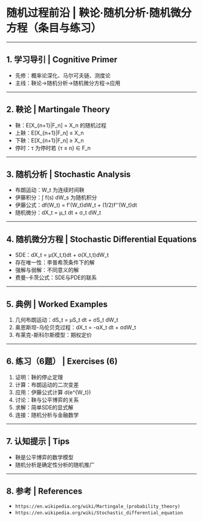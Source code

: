 # 随机过程前沿 | 鞅论·随机分析·随机微分方程（条目与练习）

---

## 1. 学习导引 | Cognitive Primer

- 先修：概率论深化、马尔可夫链、测度论
- 主线：鞅论→随机分析→随机微分方程→应用

---

## 2. 鞅论 | Martingale Theory

- 鞅：E[X_{n+1}|F_n] = X_n 的随机过程
- 上鞅：E[X_{n+1}|F_n] ≤ X_n
- 下鞅：E[X_{n+1}|F_n] ≥ X_n
- 停时：τ 为停时若 {τ ≤ n} ∈ F_n

---

## 3. 随机分析 | Stochastic Analysis

- 布朗运动：W_t 为连续时间鞅
- 伊藤积分：∫ f(s) dW_s 为随机积分
- 伊藤公式：df(W_t) = f'(W_t)dW_t + (1/2)f''(W_t)dt
- 随机微分：dX_t = μ_t dt + σ_t dW_t

---

## 4. 随机微分方程 | Stochastic Differential Equations

- SDE：dX_t = μ(X_t,t)dt + σ(X_t,t)dW_t
- 存在唯一性：李普希茨条件下的解
- 强解与弱解：不同意义的解
- 费曼-卡茨公式：SDE与PDE的联系

---

## 5. 典例 | Worked Examples

1) 几何布朗运动：dS_t = μS_t dt + σS_t dW_t
2) 奥恩斯坦-乌伦贝克过程：dX_t = -αX_t dt + σdW_t
3) 布莱克-斯科尔斯模型：期权定价

---

## 6. 练习（6题） | Exercises (6)

1) 证明：鞅的停止定理
2) 计算：布朗运动的二次变差
3) 应用：伊藤公式计算 d(e^{W_t})
4) 讨论：鞅与公平博弈的关系
5) 求解：简单SDE的显式解
6) 连接：随机分析与金融数学

---

## 7. 认知提示 | Tips

- 鞅是公平博弈的数学模型
- 随机分析是确定性分析的随机推广

---

## 8. 参考 | References

- `https://en.wikipedia.org/wiki/Martingale_(probability_theory)`
- `https://en.wikipedia.org/wiki/Stochastic_differential_equation`
